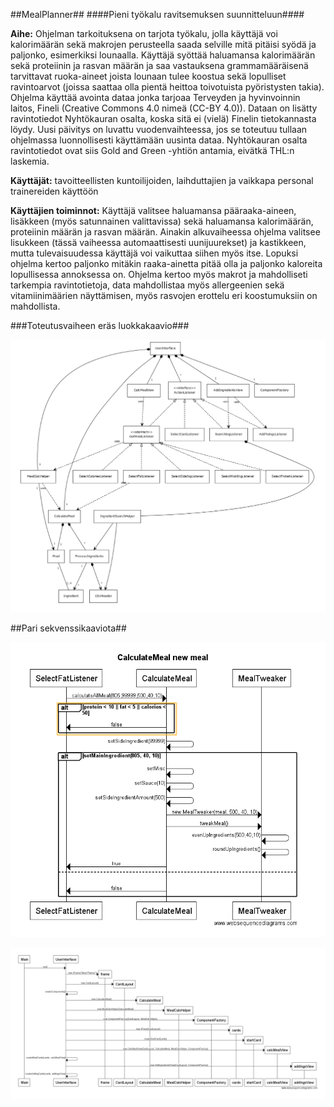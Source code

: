 ##MealPlanner##
####Pieni työkalu ravitsemuksen suunnitteluun####

**Aihe:** Ohjelman tarkoituksena on tarjota työkalu, jolla käyttäjä voi kalorimäärän sekä makrojen perusteella saada selville mitä pitäisi syödä ja paljonko, esimerkiksi lounaalla. Käyttäjä syöttää haluamansa kalorimäärän sekä proteiinin ja rasvan määrän ja saa vastauksena grammamääräisenä tarvittavat ruoka-aineet joista lounaan tulee koostua sekä lopulliset ravintoarvot (joissa saattaa olla pientä heittoa toivotuista pyöristysten takia). Ohjelma käyttää avointa dataa jonka tarjoaa Terveyden ja hyvinvoinnin laitos, Fineli (Creative Commons 4.0 nimeä (CC-BY 4.0)). Dataan on lisätty ravintotiedot Nyhtökauran osalta, koska sitä ei (vielä) Finelin tietokannasta löydy. Uusi päivitys on luvattu vuodenvaihteessa, jos se toteutuu tullaan ohjelmassa luonnollisesti käyttämään uusinta dataa. Nyhtökauran osalta ravintotiedot ovat siis Gold and Green -yhtiön antamia, eivätkä THL:n laskemia.

**Käyttäjät:** tavoitteellisten kuntoilijoiden, laihduttajien ja vaikkapa personal trainereiden käyttöön

**Käyttäjien toiminnot:** Käyttäjä valitsee haluamansa pääraaka-aineen, lisäkkeen (myös satunnainen valittavissa) sekä haluamansa kalorimäärän, proteiinin määrän ja rasvan määrän. Ainakin alkuvaiheessa ohjelma valitsee lisukkeen (tässä vaiheessa automaattisesti uunijuurekset) ja kastikkeen, mutta tulevaisuudessa käyttäjä voi vaikuttaa siihen myös itse. Lopuksi  ohjelma kertoo paljonko mitäkin raaka-ainetta pitää olla ja paljonko kaloreita lopullisessa annoksessa on. Ohjelma kertoo myös makrot ja mahdolliseti tarkempia ravintotietoja, data mahdollistaa myös allergeenien sekä vitamiinimäärien näyttämisen, myös rasvojen erottelu eri koostumuksiin on mahdollista.

###Toteutusvaiheen eräs luokkakaavio###

![Toteutusvaiheen luokkakaavio](luokkakaavio3.png)

##Pari sekvenssikaaviota##

![Graafisen käyttöliittymän perusnäkymän ja aloituskorttien luonti](sekvenssi1.png)

![CalculateMeal laskee ateriaa](sekvenssi2.png)

